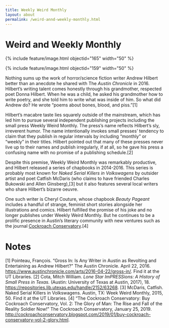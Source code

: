 ```yaml
---
title: Weekly Weird Monthly
layout: about
permalink: /weird-annd-weekly-monthly.html
---
```

# Weird and Weekly Monthly

{% include feature/image.html objectid="165" width="50" %}

{% include feature/image.html objectid="159" width="50" %}


Nothing sums up the work of horror/science fiction writer Andrew Hilbert better than an anecdote he shared with The _Austin Chronicle_ in 2016. Hilbert’s writing talent comes honestly through his grandmother, respected poet Donna Hilbert. When he was a child, he asked his grandmother how to write poetry, and she told him to write what was inside of him. So what did Andrew do? He wrote “poems about bones, blood, and piss.”[1]

Hilbert’s macabre taste lies squarely outside of the mainstream, which has led him to pursue several independent publishing projects including the small press Weekly Weird Monthly. The press’s name reflects Hilbert’s sly, irreverent humor. The name intentionally invokes small presses’ tendency to claim that they publish in regular intervals by including “monthly” or “weekly” in their titles. Hilbert pointed out that many of these presses never live up to their names and publish irregularly, if at all, so he gave his press a confusing name with no promise of a publishing schedule.[2]

Despite this premise, Weekly Weird Monthly was remarkably productive, and Hilbert released a series of chapbooks in 2014-2016. This series is probably most known for _Naked Serial Killers in Volkswagens_ by outsider artist and poet Catfish McDaris (who claims to have friended Charles Bukowski and Allen Ginsberg),[3] but it also features several local writers who share Hilbert’s bizarre oeuvre.

One such writer is Cheryl Couture, whose chapbook _Beauty Pageant_ includes a handful of strange, feminist short stories alongside her illustrations and comics. Hilbert fulfilled the promise of his joke and no longer publishes under Weekly Weird Monthly. But he continues to be a prolific presence in Austin’s literary community with new ventures such as the journal [Cockroach Conservatory](http://cockroachconservatory.blogspot.com/).[4]

# Notes
[1] Pointeau, François. “Gross In: Is Any Writer in Austin as Revolting and Entertaining as Andrew Hilbert?” The Austin Chronicle. April 22, 2016. https://www.austinchronicle.com/arts/2016-04-22/gross-in/. Find it at the UT Libraries.
[2] Cota, Mitch William. _Lone Star ImPRESSions: A History of Small Press in Texas._ (Austin: University of Texas at Austin, 2017), 18. https://repositories.lib.utexas.edu/handle/2152/63268.
[3] McDaris, Catfish. Naked Serial Killers in Volkswagens. Austin, TX: Week Weird Monthly, 2015, 50. Find it at the UT Libraries.
[4] “The Cockroach Conservatory: Buy Cockroach Conservatory, Vol. 2: The Glory of Man: The Rise and Fall of the Reality Soldier Now!” The Cockroach Conservatory, January 25, 2019. http://cockroachconservatory.blogspot.com/2019/01/buy-cockroach-conservatory-vol-2-glory.html.
